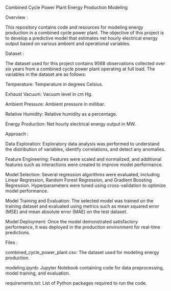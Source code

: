 Combined Cycle Power Plant Energy Production Modeling

Overview :

This repository contains code and resources for modeling energy production in a combined cycle power plant. The objective of this project is to develop a predictive model that estimates net hourly electrical energy output based on various ambient and operational variables.

Dataset :

The dataset used for this project contains 9568 observations collected over six years from a combined cycle power plant operating at full load. The variables in the dataset are as follows:

Temperature: Temperature in degrees Celsius.

Exhaust Vacuum: Vacuum level in cm Hg.

Ambient Pressure: Ambient pressure in millibar.

Relative Humidity: Relative humidity as a percentage.

Energy Production: Net hourly electrical energy output in MW.

Approach :

Data Exploration: Exploratory data analysis was performed to understand the distribution of variables, identify correlations, and detect any anomalies.

Feature Engineering: Features were scaled and normalized, and additional features such as interactions were created to improve model performance.

Model Selection: Several regression algorithms were evaluated, including Linear Regression, Random Forest Regression, and Gradient Boosting Regression. Hyperparameters were tuned using cross-validation to optimize model performance.

Model Training and Evaluation: The selected model was trained on the training dataset and evaluated using metrics such as mean squared error (MSE) and mean absolute error (MAE) on the test dataset.

Model Deployment: Once the model demonstrated satisfactory performance, it was deployed in the production environment for real-time predictions.

Files :

combined_cycle_power_plant.csv: The dataset used for modeling energy production.

modeling.ipynb: Jupyter Notebook containing code for data preprocessing, model training, and evaluation.

requirements.txt: List of Python packages required to run the code.
